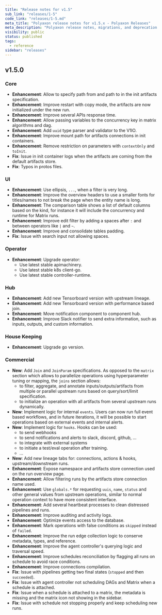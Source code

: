```yaml
---
title: "Release notes for v1.5"
sub_link: "releases/1-5"
code_link: "releases/1-5.md"
meta_title: "Polyaxon release notes for v1.5.x - Polyaxon Releases"
meta_description: "Polyaxon release notes, migrations, and deprecation notes for v1.5.x."
visibility: public
status: published
tags:
  - reference
sidebar: "releases"
---
```


## v1.5.0

### Core

 * **Enhancement**: Allow to specify path from and path to in the init artifacts specification.
 * **Enhancement**: Improve restart with copy mode, the artifacts are now initialized under the new run.
 * **Enhancement**: Improve several APIs response time.
 * **Enhancement**: Allow passing variables to the concurrency key in matrix algorithms and dag.
 * **Enhancement**: Add `uuid` type parser and validator to the V1IO.
 * **Enhancement**: Improve mount path for artifacts connections in init containers.
 * **Enhancement**: Remove restriction on parameters with `contextOnly` and `toInit`.
 * **Fix**: Issue in init container logs when the artifacts are coming from the default artifacts store.
 * **Fix**: Typos in protos files.

### UI

 * **Enhancement**: Use ellipsis, `...`, when a filter is very long.
 * **Enhancement**: Improve the overview headers to use a smaller fonts for titles/names to not break the page when the entity name is long.
 * **Enhancement**: The comparison table shows a list of default columns based on the kind, for instance it will include the concurrency and runtime for Matrix runs.
 * **Enhancement**: Improve edit filter by adding a spaces after `:` and between operators like `|` and `~`.
 * **Enhancement**: Improve and consolidate tables padding.
 * **Fix**: Issue with search input not allowing spaces.

### Operator

 * **Enhancement**: Upgrade operator:
   * Use latest stable apimachinery.
   * Use latest stable k8s client-go.
   * Use latest stable controller-runtime.

### Hub

 * **Enhancement**: Add new Tensorboard version with upstream lineage.
 * **Enhancement**: Add new Tensorboard version with performance based join.
 * **Enhancement**: Move notification component to component hub.
 * **Enhancement**: Improve Slack notifier to send extra information, such as inputs, outputs, and custom information. 

### House Keeping

 * **Enhancement**: Upgrade go version.

### Commercial

 * **New**: Add `Join` and `JoinParam` specifications. As opposed to the `matrix` section which allows to parallelize operations using hyperparameter tuning or mapping, the `joins` section allows:
   * to filter, aggregate, and annotate inputs/outputs/artifacts from multiple or parallel upstream runs based on query/sort/limit specification.
   * to initialize an operation with all artifacts from several upstream runs dynamically.
 * **New**: Implement logic for internal `events`. Users can now run full event based workflows, and in future iterations, it will be possible to start operations based on external events and internal alerts.
 * **New**: Implement logic for `hooks`. Hooks can be used: 
   * to send webhooks
   * to send notifications and alerts to slack, discord, github, ...
   * to integrate with external systems
   * to initiate a test/eval operation after training.
   * ...
 * **New**: Add new lineage tabs for: connections, actions & hooks, upstream/downstream runs.
 * **Enhancement**: Expose namespace and artifacts store connection used on the run overview page.
 * **Enhancement**: Allow filtering runs by the artifacts store connection name used.  
 * **Enhancement**: Use `globals.*` for requesting `uuis`, `name`, `status` and other general values from upstream operations, similar to normal operation context to have more consistent interface.
 * **Enhancement**: Add several heartbeat processes to clean distressed pipelines and runs.
 * **Enhancement**: Improve auditing and activity logs.
 * **Enhancement**: Optimize events access to the database.
 * **Enhancement**: Mark operations with false conditions as `skipped` instead of `failed`.
 * **Enhancement**: Improve the run edge collection logic to conserve metadata, types, and reference.
 * **Enhancement**: Improve the agent controller's querying logic and traversal speed.
 * **Enhancement**: Improve schedules reconciliation by flagging all runs on schedule to avoid race conditions.
 * **Enhancement**: Improve connections compilation.
 * **Fix**: Issue with pipelines getting two final states (`stopped` and then `succeeded`).
 * **Fix**: Issue with agent controller not scheduling DAGs and Matrix when a schedule is attached.
 * **Fix**: Issue when a schedule is attached to a matrix, the metadata is missing and the matrix icon not showing in the sidebar.  
 * **Fix**: Issue with schedule not stopping properly and keep scheduling new runs.
